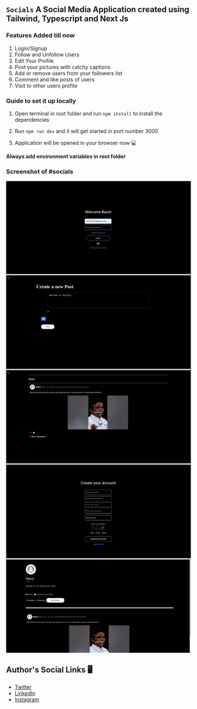 ## `Socials` A Social Media Application created using Tailwind, Typescript and Next Js

### Features Added till now

1. Login/Signup
2. Follow and Unfollow Users
3. Edit Your Profile
4. Post your pictures with catchy captions
5. Add or remove users from your followers list
6. Comment and like posts of users
7. Visit to other users profile

### Guide to set it up locally

1. Open terminal in root folder and run `npm install` to install the dependencies

2. Run `npm run dev` and it will get started in port number 3000

3. Application will be opened in your browser now 💻

**Always add environment variables in root folder**

### Screenshot of #socials

![Rahul's Chats](public/login.png)
![Rahul's Chats](public/create.png)
![Rahul's Chats](public/feed.png)
![Rahul's Chats](public/signup.png)
![Rahul's Chats](public/profile.png)


## Author's Social Links 🖥️

- [Twitter](https://twitter.com/rahu__24)
- [LinkedIn](https://www.linkedin.com/in/rahu24/)
- [Instagram](https://www.instagram.com/rahu__24/)
